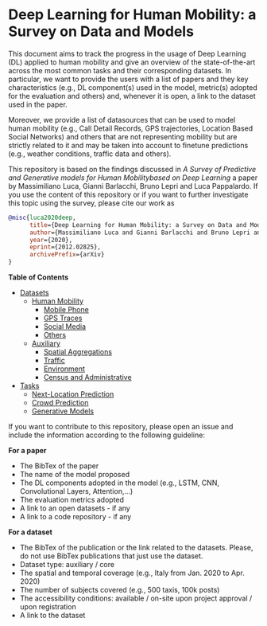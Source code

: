 # Deep Learning for Human Mobility: a Survey on Data and Models



This document aims to track the progress in the usage of Deep Learning (DL) applied to human mobility and give an overview of the state-of-the-art across the most common tasks and their corresponding datasets. In particular, we want to provide the users with a list of papers and they key characteristics (e.g., DL component(s) used in the model, metric(s) adopted for the evaluation and others) and, whenever it is open, a link to the dataset used in the paper.

Moreover, we provide a list of datasources that can be used to model human mobility (e.g., Call Detail Records, GPS trajectories, Location Based Social Networks) and others that are not representing mobility but are strictly related to it and may be taken into account to finetune predictions (e.g., weather conditions, traffic data and others).

This repository is based on the findings discussed in *A Survey of Predictive and Generative models for Human Mobilitybased on Deep Learning* a paper by Massimiliano Luca, Gianni Barlacchi, Bruno Lepri and Luca Pappalardo. If you use the content of this repository or if you want to further investigate this topic using the survey, please cite our work as

```bibtex
@misc{luca2020deep,
      title={Deep Learning for Human Mobility: a Survey on Data and Models}, 
      author={Massimiliano Luca and Gianni Barlacchi and Bruno Lepri and Luca Pappalardo},
      year={2020},
      eprint={2012.02825},
      archivePrefix={arXiv}
}
```

__Table of Contents__ 
- [Datasets](https://github.com/scikit-mobility/DeepLearning4HumanMobility/tree/master/Datasets)
  - [Human Mobility](https://github.com/scikit-mobility/DeepLearning4HumanMobility/blob/master/Datasets/human_mobility.md)
    - [Mobile Phone](https://github.com/scikit-mobility/DeepLearning4HumanMobility/blob/master/Datasets/human_mobility.md#mobile-phone)
    - [GPS Traces](https://github.com/scikit-mobility/DeepLearning4HumanMobility/blob/master/Datasets/human_mobility.md#gps)
    - [Social Media](https://github.com/scikit-mobility/DeepLearning4HumanMobility/blob/master/Datasets/human_mobility.md#social-media)
    - [Others](https://github.com/scikit-mobility/DeepLearning4HumanMobility/blob/master/Datasets/human_mobility.md#others)
  - [Auxiliary](https://github.com/scikit-mobility/DeepLearning4HumanMobility/blob/master/Datasets/auxiliary.md)
      - [Spatial Aggregations](https://github.com/scikit-mobility/DeepLearning4HumanMobility/blob/master/Datasets/auxiliary.md#spatial-aggregations)
      - [Traffic](https://github.com/scikit-mobility/DeepLearning4HumanMobility/blob/master/Datasets/auxiliary.md#traffic)
      - [Environment](https://github.com/scikit-mobility/DeepLearning4HumanMobility/blob/master/Datasets/auxiliary.md#environment)
      - [Census and Administrative](https://github.com/scikit-mobility/DeepLearning4HumanMobility/blob/master/Datasets/auxiliary.md#census-and-administrative)
- [Tasks](https://github.com/scikit-mobility/DeepLearning4HumanMobility/tree/master/Tasks)
  - [Next-Location Prediction](https://github.com/scikit-mobility/DeepLearning4HumanMobility/blob/master/Tasks/next-location.md)
  - [Crowd Prediction](https://github.com/scikit-mobility/DeepLearning4HumanMobility/blob/master/Tasks/crowd.md)
  - [Generative Models](https://github.com/scikit-mobility/DeepLearning4HumanMobility/blob/master/Tasks/generative.md)

If you want to contribute to this repository, please open an issue and include the information according to the following guideline:

__For a paper__ 
- The BibTex of the paper 
- The name of the model proposed 
- The DL components adopted in the model (e.g., LSTM, CNN, Convolutional Layers, Attention,...) 
- The evaluation metrics adopted 
- A link to an open datasets - if any
- A link to a code repository - if any

__For a dataset__ 
- The BibTex of the publication or the link related to the datasets. Please, do not use BibTex publications that just use the dataset.
- Dataset type: auxiliary / core 
- The spatial and temporal coverage (e.g., Italy from Jan. 2020 to Apr. 2020) 
- The number of subjects covered (e.g., 500 taxis, 100k posts)
- The accessibility conditions: available / on-site  upon  project approval / upon registration
- A link to the dataset
